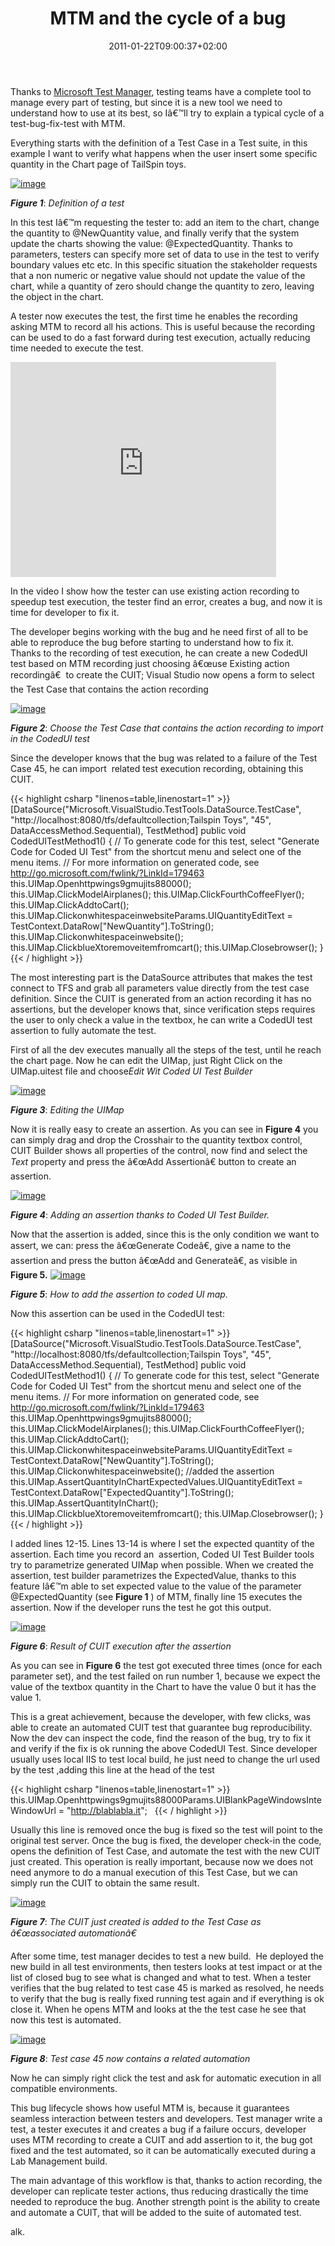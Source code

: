 ﻿---
title: "MTM and the cycle of a bug"
description: ""
date: 2011-01-22T09:00:37+02:00
draft: false
tags: [Microsoft Test Manager]
categories: [Team Foundation Server,Testing]
---
Thanks to [Microsoft Test Manager](http://msdn.microsoft.com/en-us/library/bb385901.aspx), testing teams have a complete tool to manage every part of testing, but since it is a new tool we need to understand how to use at its best, so Iâ€™ll try to explain a typical cycle of a test-bug-fix-test with MTM.

Everything starts with the definition of a Test Case in a Test suite, in this example I want to verify what happens when the user insert some specific quantity in the Chart page of TailSpin toys.

[![image](https://www.codewrecks.com/blog/wp-content/uploads/2011/01/image_thumb11.png "image")](https://www.codewrecks.com/blog/wp-content/uploads/2011/01/image11.png)

 ***Figure 1***: *Definition of a test*

In this test Iâ€™m requesting the tester to: add an item to the chart, change the quantity to @NewQuantity value, and finally verify that the system update the charts showing the value: @ExpectedQuantity. Thanks to parameters, testers can specify more set of data to use in the test to verify boundary values etc etc. In this specific situation the stakeholder requests that a non numeric or negative value should not update the value of the chart, while a quantity of zero should change the quantity to zero, leaving the object in the chart.

A tester now executes the test, the first time he enables the recording asking MTM to record all his actions. This is useful because the recording can be used to do a fast forward during test execution, actually reducing time needed to execute the test.

<object width="425" height="344"><param name="movie" value="http://www.youtube.com/v/E4p5sRne-Jw?hl=en&amp;hd=1"><embed src="http://www.youtube.com/v/E4p5sRne-Jw?hl=en&amp;hd=1" type="application/x-shockwave-flash" width="425" height="344"></object>

In the video I show how the tester can use existing action recording to speedup test execution, the tester find an error, creates a bug, and now it is time for developer to fix it.

The developer begins working with the bug and he need first of all to be able to reproduce the bug before starting to understand how to fix it. Thanks to the recording of test execution, he can create a new CodedUI test based on MTM recording just choosing â€œuse Existing action recordingâ€  to create the CUIT; Visual Studio now opens a form to select the Test Case that contains the action recording

[![image](https://www.codewrecks.com/blog/wp-content/uploads/2011/01/image_thumb12.png "image")](https://www.codewrecks.com/blog/wp-content/uploads/2011/01/image12.png)

 ***Figure 2***: *Choose the Test Case that contains the action recording to import in the CodedUI test*

Since the developer knows that the bug was related to a failure of the Test Case 45, he can import  related test execution recording, obtaining this CUIT.

{{< highlight csharp "linenos=table,linenostart=1" >}}
[DataSource("Microsoft.VisualStudio.TestTools.DataSource.TestCase", "http://localhost:8080/tfs/defaultcollection;Tailspin Toys", "45", DataAccessMethod.Sequential), TestMethod]
public void CodedUITestMethod1()
{
// To generate code for this test, select "Generate Code for Coded UI Test" from the shortcut menu and select one of the menu items.
// For more information on generated code, see http://go.microsoft.com/fwlink/?LinkId=179463
this.UIMap.Openhttpwings9gmujits88000();
this.UIMap.ClickModelAirplanes();
this.UIMap.ClickFourthCoffeeFlyer();
this.UIMap.ClickAddtoCart();
this.UIMap.ClickonwhitespaceinwebsiteParams.UIQuantityEditText = TestContext.DataRow["NewQuantity"].ToString();
this.UIMap.Clickonwhitespaceinwebsite();
this.UIMap.ClickblueXtoremoveitemfromcart();
this.UIMap.Closebrowser();
}
{{< / highlight >}}

The most interesting part is the DataSource attributes that makes the test connect to TFS and grab all parameters value directly from the test case definition. Since the CUIT is generated from an action recording it has no assertions, but the developer knows that, since verification steps requires the user to only check a value in the textbox, he can write a CodedUI test assertion to fully automate the test.

First of all the dev executes manually all the steps of the test, until he reach the chart page. Now he can edit the UIMap, just Right Click on the UIMap.uitest file and choose*Edit Wit Coded UI Test Builder*

[![image](https://www.codewrecks.com/blog/wp-content/uploads/2011/01/image_thumb13.png "image")](https://www.codewrecks.com/blog/wp-content/uploads/2011/01/image13.png)

 ***Figure 3***: *Editing the UIMap*

Now it is really easy to create an assertion. As you can see in  **Figure 4** you can simply drag and drop the Crosshair to the quantity textbox control, CUIT Builder shows all properties of the control, now find and select the *Text* property and press the â€œAdd Assertionâ€ button to create an assertion.

[![image](https://www.codewrecks.com/blog/wp-content/uploads/2011/01/image_thumb14.png "image")](https://www.codewrecks.com/blog/wp-content/uploads/2011/01/image14.png)

 ***Figure 4***: *Adding an assertion thanks to Coded UI Test Builder.*

Now that the assertion is added, since this is the only condition we want to assert, we can: press the â€œGenerate Codeâ€, give a name to the assertion and press the button â€œAdd and Generateâ€, as visible in  **Figure 5.** [![image](https://www.codewrecks.com/blog/wp-content/uploads/2011/01/image_thumb15.png "image")](https://www.codewrecks.com/blog/wp-content/uploads/2011/01/image15.png)

 ***Figure 5***: *How to add the assertion to coded UI map.*

Now this assertion can be used in the CodedUI test:

{{< highlight csharp "linenos=table,linenostart=1" >}}
[DataSource("Microsoft.VisualStudio.TestTools.DataSource.TestCase", "http://localhost:8080/tfs/defaultcollection;Tailspin Toys", "45", DataAccessMethod.Sequential), TestMethod]
public void CodedUITestMethod1()
{
// To generate code for this test, select "Generate Code for Coded UI Test" from the shortcut menu and select one of the menu items.
// For more information on generated code, see http://go.microsoft.com/fwlink/?LinkId=179463
this.UIMap.Openhttpwings9gmujits88000();
this.UIMap.ClickModelAirplanes();
this.UIMap.ClickFourthCoffeeFlyer();
this.UIMap.ClickAddtoCart();
this.UIMap.ClickonwhitespaceinwebsiteParams.UIQuantityEditText = TestContext.DataRow["NewQuantity"].ToString();
this.UIMap.Clickonwhitespaceinwebsite();
//added the assertion
this.UIMap.AssertQuantityInChartExpectedValues.UIQuantityEditText =
TestContext.DataRow["ExpectedQuantity"].ToString();
this.UIMap.AssertQuantityInChart();
 
this.UIMap.ClickblueXtoremoveitemfromcart();
this.UIMap.Closebrowser();
}
{{< / highlight >}}

I added lines 12-15. Lines 13-14 is where I set the expected quantity of the assertion. Each time you record an  assertion, Coded UI Test Builder tools try to parametrize generated UIMap when possible. When we created the assertion, test builder parametrizes the ExpectedValue, thanks to this feature Iâ€™m able to set expected value to the value of the parameter @ExpectedQuantity (see  **Figure 1** ) of MTM, finally line 15 executes the assertion. Now if the developer runs the test he got this output.

[![image](https://www.codewrecks.com/blog/wp-content/uploads/2011/01/image_thumb16.png "image")](https://www.codewrecks.com/blog/wp-content/uploads/2011/01/image16.png)

 ***Figure 6***: *Result of CUIT execution after the assertion*

As you can see in  **Figure 6** the test got executed three times (once for each parameter set), and the test failed on run number 1, because we expect the value of the textbox quantity in the Chart to have the value 0 but it has the value 1.

This is a great achievement, because the developer, with few clicks, was able to create an automated CUIT test that guarantee bug reproducibility. Now the dev can inspect the code, find the reason of the bug, try to fix it and verify if the fix is ok running the above CodedUI Test. Since developer usually uses local IIS to test local build, he just need to change the url used by the test ,adding this line at the head of the test

{{< highlight csharp "linenos=table,linenostart=1" >}}
this.UIMap.Openhttpwings9gmujits88000Params.UIBlankPageWindowsInteWindowUrl
= "http://blablabla.it";
 
{{< / highlight >}}

Usually this line is removed once the bug is fixed so the test will point to the original test server. Once the bug is fixed, the developer check-in the code, opens the definition of Test Case, and automate the test with the new CUIT just created. This operation is really important, because now we does not need anymore to do a manual execution of this Test Case, but we can simply run the CUIT to obtain the same result.

[![image](https://www.codewrecks.com/blog/wp-content/uploads/2011/01/image_thumb17.png "image")](https://www.codewrecks.com/blog/wp-content/uploads/2011/01/image17.png)

 ***Figure 7***: *The CUIT just created is added to the Test Case as â€œassociated automationâ€*

After some time, test manager decides to test a new build.  He deployed the new build in all test environments, then testers looks at test impact or at the list of closed bug to see what is changed and what to test. When a tester verifies that the bug related to test case 45 is marked as resolved, he needs to verify that the bug is really fixed running test again and if everything is ok close it. When he opens MTM and looks at the the test case he see that now this test is automated.

[![image](https://www.codewrecks.com/blog/wp-content/uploads/2011/01/image_thumb18.png "image")](https://www.codewrecks.com/blog/wp-content/uploads/2011/01/image18.png)

 ***Figure 8***: *Test case 45 now contains a related automation*

Now he can simply right click the test and ask for automatic execution in all compatible environments.

This bug lifecycle shows how useful MTM is, because it guarantees seamless interaction between testers and developers. Test manager write a test, a tester executes it and creates a bug if a failure occurs, developer uses MTM recording to create a CUIT and add assertion to it, the bug got fixed and the test automated, so it can be automatically executed during a Lab Management build.

The main advantage of this workflow is that, thanks to action recording, the developer can replicate tester actions, thus reducing drastically the time needed to reproduce the bug. Another strength point is the ability to create and automate a CUIT, that will be added to the suite of automated test.

alk.
